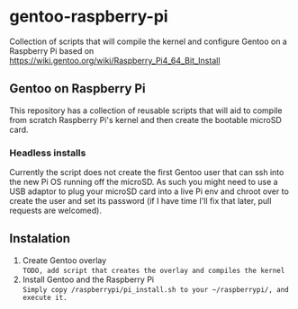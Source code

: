 # gentoo-raspberry-pi

Collection of scripts that will compile the kernel and configure Gentoo on a Raspberry Pi based on https://wiki.gentoo.org/wiki/Raspberry_Pi4_64_Bit_Install

## Gentoo on Raspberry Pi

This repository has a collection of reusable scripts that will aid to compile from scratch Raspberry Pi's kernel and then create the bootable microSD card.

### Headless installs

Currently the script does not create the first Gentoo user that can ssh into the new Pi OS running off the microSD. As such you might need to use a USB adaptor to plug your microSD card into a live Pi env and chroot over to create the user and set its password (if I have time I'll fix that later, pull requests are welcomed).

## Instalation

1. Create Gentoo overlay \
   ```TODO, add script that creates the overlay and compiles the kernel```
2. Install Gentoo and the Raspberry Pi \
   ```Simply copy /raspberrypi/pi_install.sh to your ~/raspberrypi/, and execute it.```
